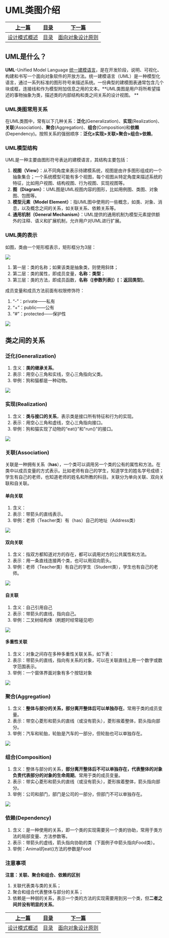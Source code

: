 # UML类图介绍

|[上一篇](./001_Start.md)|[目录](./index.md)|[下一篇](./003_DesignPhilosophy.md)|
|:---:|:---:|:---:|
|[设计模式概述](./001_Start.md)|[目录](./index.md)|[面向对象设计原则](./003_DesignPhilosophy.md)|

## UML是什么？

**UML**-Unified Model Language [统一建模语言](https://baike.baidu.com/item/%E7%BB%9F%E4%B8%80%E5%BB%BA%E6%A8%A1%E8%AF%AD%E8%A8%80/3160571)，是在开发阶段，说明、可视化、构建和书写一个面向对象软件的开放方法。统一建模语言（UML）是一种模型化语言，通过一系列标准的图形符号来描述系统。一份典型的建模图表通常包含几个块或框，连接线和作为模型附加信息之用的文本。**UML类图是用户将所希望描述的事物抽象为类，描述类的内部结构和类之间关系的设计视图。
**
### UML类图常用关系

在UML类图中，常有以下几种关系：**泛化**(Generalization)、**实现**(Realization)、**关联**(Association)、**聚合**(Aggregation)、**组合**(Composition)和**依赖**(Dependency)。按照关系的强弱顺序：**泛化≥实现>关联>聚合>组合>依赖**。

### UML模型结构

UML是一种主要由图形符号表达的建模语言，其结构主要包括：

1. **视图（View）**：从不同角度来表示待建模系统，视图是由许多图形组成的一个抽象集合；一个系统模型可能有多个视图，每个视图从特定角度来描述系统的特征，比如用户视图、结构视图、行为视图、实现视图等。
2. **图（Diagram）**：UML图是UML视图内容的图形，比如用例图、类图、对象图、包图等。
3. **模型元素（Model Element）**：指UML图中使用的一些概念，如类、对象、消息，以及概念之间的关系，如关联关系、依赖关系等。
4. **通用机制（General Mechanism）**：UML提供的通用机制为模型元素提供额外的注释、语义和扩展机制，允许用户对UML进行扩展。

### UML类的表示

如图，类由一个矩形框表示，矩形框分为3层：

![](https://img-blog.csdnimg.cn/20191015234133124.png?x-oss-process=image/watermark,type_ZmFuZ3poZW5naGVpdGk,shadow_10,text_aHR0cHM6Ly9ibG9nLmNzZG4ubmV0L3NpbmF0XzIxMTA3NDMz,size_16,color_FFFFFF,t_70)

1. 第一层：类的名称；如果该类是抽象类，则使用斜体；
2. 第二层：类的属性，即成员变量，**名称：类型**；
3. 第三层：类的方法，即成员函数，**名称（[参数列表]）[：返回类型]**。

成员变量和成员方法前面有权限修饰符：

1. “-”：private——私有
2. “+”：public——公有
3. “#”：protected——保护性

![](https://img-blog.csdnimg.cn/20191015234235776.png?x-oss-process=image/watermark,type_ZmFuZ3poZW5naGVpdGk,shadow_10,text_aHR0cHM6Ly9ibG9nLmNzZG4ubmV0L3NpbmF0XzIxMTA3NDMz,size_16,color_FFFFFF,t_70)

## 类之间的关系

### 泛化(Generalization)

1. 含义：**类的继承关系**。
2. 表示：用空心三角和实线，空心三角指向父类。
3. 举例：狗和猫都是一种动物。

![](https://img-blog.csdnimg.cn/20191015234739402.png?x-oss-process=image/watermark,type_ZmFuZ3poZW5naGVpdGk,shadow_10,text_aHR0cHM6Ly9ibG9nLmNzZG4ubmV0L3NpbmF0XzIxMTA3NDMz,size_16,color_FFFFFF,t_70)

### 实现(Realization)

1. 含义：**类与接口的关系**，表示类是接口所有特征和行为的实现。
2. 表示：用空心三角和虚线，空心三角指向接口。
3. 举例：狗和猫实现了动物的“eat()”和"run()"的接口。

![](https://img-blog.csdnimg.cn/20191015234906840.png?x-oss-process=image/watermark,type_ZmFuZ3poZW5naGVpdGk,shadow_10,text_aHR0cHM6Ly9ibG9nLmNzZG4ubmV0L3NpbmF0XzIxMTA3NDMz,size_16,color_FFFFFF,t_70)

### 关联(Association)

关联是一种拥有关系（**has**），一个类可以调用另一个类的公有的属性和方法。在类中以成员变量的方式表示。比如老师有自己的学生，知道学生的姓名学号成绩；学生有自己的老师，也知道老师的姓名和所教的科目。关联分为单向关联、双向关联和自关联。

#### 单向关联

1. 含义：
2. 表示：带箭头的直线表示。
3. 举例：老师（Teacher类）有（has）自己的地址（Address类）

![](https://img-blog.csdnimg.cn/20191015235141430.png)

#### 双向关联

1. 含义：指双方都知道对方的存在，都可以调用对方的公共属性和方法。
2. 表示：用一条直线连接两个类，也可以用双向箭头。
3. 举例：老师（Teacher类）有自己的学生（Student类），学生也有自己的老师。

![](https://img-blog.csdnimg.cn/20191015235301491.png)

#### 自关联 

1. 含义：自己引用自己
2. 表示：带箭头的直线，指向自己。
3. 举例：二叉树结构体（刷题时经常碰见吧）

![](https://img-blog.csdnimg.cn/20191015235357248.png)

#### 多重性关联

1. 含义：对象之间存在多种多重性关联关系，如下表：
2. 表示：带箭头的直线，指向有关系的对象，可以在关联直线上用一个数字或数字范围表示。
3. 举例：一个窗体界面对象有多个按钮对象

![](https://img-blog.csdnimg.cn/20191016000126300.png)

### 聚合(Aggregation)

1. 含义：**整体与部分的关系，部分离开整体后可以单独存在**。常用于类的成员变量。
2. 表示：带空心菱形和箭头的直线（或没有箭头），菱形挨着整体，箭头指向部分。
3. 举例：汽车和轮胎，轮胎是汽车的一部分，但轮胎也可以单独存在。

![](https://img-blog.csdnimg.cn/20191016000337511.png)

### 组合(Composition)

1. 含义：整体与部分的关系，**部分离开整体后不可以单独存在，代表整体的对象负责代表部分的对象的生命周期**。常用于类的成员变量。
2. 表示：带实心菱形和箭头的直线（或没有箭头），菱形挨着整体，箭头指向部分。
3. 举例：公司和部门，部门是公司的一部分，但部门不可以单独存在。

![](https://img-blog.csdnimg.cn/20191016000451516.png)

### 依赖(Dependency)

1. 含义：是一种使用的关系，即一个类的实现需要另一个类的协助，常用于类方法的局部变量、方法参数等。
2. 表示：带箭头的虚线，箭头指向协助的类（下面例子中箭头指向Food类）。
3. 举例：Animal的eat()方法的参数是Food

### 注意事项

**注意：关联、聚合和组合、依赖的区别**

1. 关联代表类与类的关系；
2. 聚合和组合代表整体与部分的关系；
3. 依赖是一种弱的关系，表示一个类的方法的实现需要用到另一个类，但**二者之间并没有明显的关系**。

|[上一篇](./001_Start.md)|[目录](./index.md)|[下一篇](./003_DesignPhilosophy.md)|
|:---:|:---:|:---:|
|[设计模式概述](./001_Start.md)|[目录](./index.md)|[面向对象设计原则](./003_DesignPhilosophy.md)|